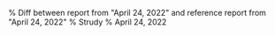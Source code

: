 % Diff between report from "April 24, 2022" and reference report from "April 24, 2022"
% Strudy
% April 24, 2022


